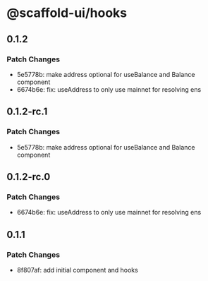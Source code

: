 # @scaffold-ui/hooks

## 0.1.2

### Patch Changes

- 5e5778b: make address optional for useBalance and Balance component
- 6674b6e: fix: useAddress to only use mainnet for resolving ens

## 0.1.2-rc.1

### Patch Changes

- 5e5778b: make address optional for useBalance and Balance component

## 0.1.2-rc.0

### Patch Changes

- 6674b6e: fix: useAddress to only use mainnet for resolving ens

## 0.1.1

### Patch Changes

- 8f807af: add initial component and hooks
